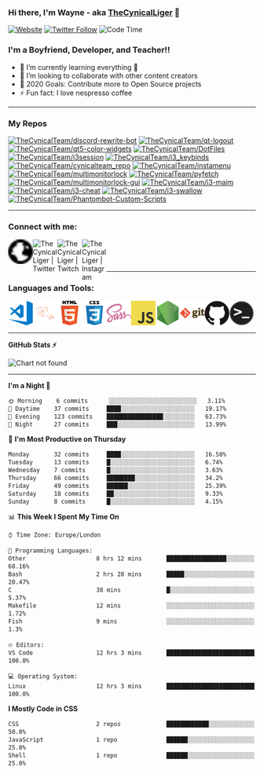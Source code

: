 ### Hi there, I'm Wayne - aka [TheCynicalLiger][website] 👋

[![Website](https://img.shields.io/website?label=github.com/TheCynicalLiger/&style=for-the-badge&url=https://github.com/TheCynicalLiger/)][website]
[![Twitter Follow](https://img.shields.io/twitter/follow/TheCynicalLiger?color=1DA1F2&logo=twitter&style=for-the-badge)](https://twitter.com/intent/follow?original_referer=https%3A%2F%2Fgithub.com%2FTheCynicalLiger&screen_name=TheCynicalLiger)
![Code Time](https://img.shields.io/endpoint?style=for-the-badge&url=https://codetime-api.datreks.com/badge/192?logoColor=white%26project=%26recentMS=0%26showProject=true)

### I'm a Boyfriend, Developer, and Teacher!!

- 🌱 I’m currently learning everything 🤣
- 👯 I’m looking to collaborate with other content creators
- 🥅 2020 Goals: Contribute more to Open Source projects
- ⚡ Fun fact: I love nespresso coffee

---

### My Repos

<!-- start: readme-repos-list -->
<!-- This list is auto-generated using koj-co/readme-repos-list -->
<!-- Do not edit this list manually, your changes will be overwritten -->
[![TheCynicalTeam/discord-rewrite-bot](https://images.weserv.nl/?url=avatars0.githubusercontent.com%2Fu%2F44934949%3Fv%3D4&h=50&w=50&fit=cover&mask=circle&maxage=7d)](https://github.com/TheCynicalTeam/discord-rewrite-bot)
[![TheCynicalTeam/qt-logout](https://images.weserv.nl/?url=avatars0.githubusercontent.com%2Fu%2F44934949%3Fv%3D4&h=50&w=50&fit=cover&mask=circle&maxage=7d)](https://github.com/TheCynicalTeam/qt-logout)
[![TheCynicalTeam/qt5-color-widgets](https://images.weserv.nl/?url=avatars0.githubusercontent.com%2Fu%2F44934949%3Fv%3D4&h=50&w=50&fit=cover&mask=circle&maxage=7d)](https://github.com/TheCynicalTeam/qt5-color-widgets)
[![TheCynicalTeam/DotFiles](https://images.weserv.nl/?url=avatars0.githubusercontent.com%2Fu%2F44934949%3Fv%3D4&h=50&w=50&fit=cover&mask=circle&maxage=7d)](https://github.com/TheCynicalTeam/DotFiles)
[![TheCynicalTeam/i3session](https://images.weserv.nl/?url=avatars0.githubusercontent.com%2Fu%2F44934949%3Fv%3D4&h=50&w=50&fit=cover&mask=circle&maxage=7d)](https://github.com/TheCynicalTeam/i3session)
[![TheCynicalTeam/i3_keybinds](https://images.weserv.nl/?url=avatars0.githubusercontent.com%2Fu%2F44934949%3Fv%3D4&h=50&w=50&fit=cover&mask=circle&maxage=7d)](https://github.com/TheCynicalTeam/i3_keybinds)
[![TheCynicalTeam/cynicalteam_repo](https://images.weserv.nl/?url=avatars0.githubusercontent.com%2Fu%2F44934949%3Fv%3D4&h=50&w=50&fit=cover&mask=circle&maxage=7d)](https://cynicalteam.archlinux-aur.xyz/)
[![TheCynicalTeam/instamenu](https://images.weserv.nl/?url=avatars0.githubusercontent.com%2Fu%2F44934949%3Fv%3D4&h=50&w=50&fit=cover&mask=circle&maxage=7d)](https://aur.archlinux.org/packages/instamenu/)
[![TheCynicalTeam/multimonitorlock](https://images.weserv.nl/?url=avatars0.githubusercontent.com%2Fu%2F44934949%3Fv%3D4&h=50&w=50&fit=cover&mask=circle&maxage=7d)](https://github.com/TheCynicalTeam/multimonitorlock)
[![TheCynicalTeam/pyfetch](https://images.weserv.nl/?url=avatars0.githubusercontent.com%2Fu%2F44934949%3Fv%3D4&h=50&w=50&fit=cover&mask=circle&maxage=7d)](https://github.com/TheCynicalTeam/pyfetch)
[![TheCynicalTeam/multimonitorlock-gui](https://images.weserv.nl/?url=avatars0.githubusercontent.com%2Fu%2F44934949%3Fv%3D4&h=50&w=50&fit=cover&mask=circle&maxage=7d)](https://github.com/TheCynicalTeam/multimonitorlock)
[![TheCynicalTeam/i3-maim](https://images.weserv.nl/?url=avatars0.githubusercontent.com%2Fu%2F44934949%3Fv%3D4&h=50&w=50&fit=cover&mask=circle&maxage=7d)](https://github.com/TheCynicalTeam/i3-maim)
[![TheCynicalTeam/i3-cheat](https://images.weserv.nl/?url=avatars0.githubusercontent.com%2Fu%2F44934949%3Fv%3D4&h=50&w=50&fit=cover&mask=circle&maxage=7d)](https://github.com/TheCynicalTeam/i3-cheat)
[![TheCynicalTeam/i3-swallow](https://images.weserv.nl/?url=avatars0.githubusercontent.com%2Fu%2F44934949%3Fv%3D4&h=50&w=50&fit=cover&mask=circle&maxage=7d)](https://github.com/TheCynicalTeam/i3-swallow)
[![TheCynicalTeam/Phantombot-Custom-Scripts](https://images.weserv.nl/?url=avatars0.githubusercontent.com%2Fu%2F44934949%3Fv%3D4&h=50&w=50&fit=cover&mask=circle&maxage=7d)](https://github.com/TheCynicalTeam/Phantombot-Custom-Scripts)
<!-- end: readme-repos-list -->

---

### Connect with me:

[<img align="left" alt="TheCynicalLiger | GitHub" width="50px" src="https://raw.githubusercontent.com/iconic/open-iconic/master/svg/globe.svg" />][website]
[<img align="left" alt="TheCynicalLiger | Twitter" width="50px" src="https://cdn.jsdelivr.net/npm/simple-icons@v3/icons/twitter.svg" />][twitter]
[<img align="left" alt="TheCynicalLiger | Twitch" width="50px" src="https://cdn.jsdelivr.net/npm/simple-icons@v3/icons/twitch.svg" />][Twitch]
[<img align="left" alt="TheCynicalLiger | Instagram" width="50px" src="https://cdn.jsdelivr.net/npm/simple-icons@v3/icons/instagram.svg" />][instagram]

<br />
<br />
<br />

---

### Languages and Tools:

<img align="left" alt="Visual Studio Code" width="50px" src="https://raw.githubusercontent.com/github/explore/80688e429a7d4ef2fca1e82350fe8e3517d3494d/topics/visual-studio-code/visual-studio-code.png" />
<img align="left" alt="Fish" width="50px" src="https://raw.githubusercontent.com/github/explore/80688e429a7d4ef2fca1e82350fe8e3517d3494d/topics/fish/fish.png" />
<img align="left" alt="HTML5" width="50px" src="https://raw.githubusercontent.com/github/explore/80688e429a7d4ef2fca1e82350fe8e3517d3494d/topics/html/html.png" />
<img align="left" alt="CSS3" width="50px" src="https://raw.githubusercontent.com/github/explore/80688e429a7d4ef2fca1e82350fe8e3517d3494d/topics/css/css.png" />
<img align="left" alt="Sass" width="50px" src="https://raw.githubusercontent.com/github/explore/80688e429a7d4ef2fca1e82350fe8e3517d3494d/topics/sass/sass.png" />
<img align="left" alt="JavaScript" width="50px" src="https://raw.githubusercontent.com/github/explore/80688e429a7d4ef2fca1e82350fe8e3517d3494d/topics/javascript/javascript.png" />
<img align="left" alt="Node.js" width="50px" src="https://raw.githubusercontent.com/github/explore/80688e429a7d4ef2fca1e82350fe8e3517d3494d/topics/nodejs/nodejs.png" />
<img align="left" alt="Git" width="50px" src="https://raw.githubusercontent.com/github/explore/80688e429a7d4ef2fca1e82350fe8e3517d3494d/topics/git/git.png" />
<img align="left" alt="GitHub" width="50px" src="https://raw.githubusercontent.com/github/explore/78df643247d429f6cc873026c0622819ad797942/topics/github/github.png" />
<img align="left" alt="Terminal" width="50px" src="https://raw.githubusercontent.com/github/explore/80688e429a7d4ef2fca1e82350fe8e3517d3494d/topics/terminal/terminal.png" />

<br />
<br />
<br />

---

**GitHub Stats :zap:**

![Chart not found](https://github-readme-stats.vercel.app/api?username=TheCynicalLiger&show_icons=true&count_private=true&hide_border=true&include_all_commits=true&custom_title=TheCynicalLiger%27s+GitHub+Stats)

---

<!--START_SECTION:waka-->
**I'm a Night 🦉** 

```text
🌞 Morning    6 commits      ░░░░░░░░░░░░░░░░░░░░░░░░░   3.11% 
🌆 Daytime    37 commits     ████░░░░░░░░░░░░░░░░░░░░░   19.17% 
🌃 Evening    123 commits    ████████████████░░░░░░░░░   63.73% 
🌙 Night      27 commits     ███░░░░░░░░░░░░░░░░░░░░░░   13.99%

```
📅 **I'm Most Productive on Thursday** 

```text
Monday       32 commits     ████░░░░░░░░░░░░░░░░░░░░░   16.58% 
Tuesday      13 commits     █░░░░░░░░░░░░░░░░░░░░░░░░   6.74% 
Wednesday    7 commits      █░░░░░░░░░░░░░░░░░░░░░░░░   3.63% 
Thursday     66 commits     ████████░░░░░░░░░░░░░░░░░   34.2% 
Friday       49 commits     ██████░░░░░░░░░░░░░░░░░░░   25.39% 
Saturday     18 commits     ██░░░░░░░░░░░░░░░░░░░░░░░   9.33% 
Sunday       8 commits      █░░░░░░░░░░░░░░░░░░░░░░░░   4.15%

```


📊 **This Week I Spent My Time On** 

```text
⌚︎ Time Zone: Europe/London

💬 Programming Languages: 
Other                    8 hrs 12 mins       █████████████████░░░░░░░░   68.16% 
Bash                     2 hrs 28 mins       █████░░░░░░░░░░░░░░░░░░░░   20.47% 
C                        38 mins             █░░░░░░░░░░░░░░░░░░░░░░░░   5.37% 
Makefile                 12 mins             ░░░░░░░░░░░░░░░░░░░░░░░░░   1.72% 
Fish                     9 mins              ░░░░░░░░░░░░░░░░░░░░░░░░░   1.3%

🔥 Editors: 
VS Code                  12 hrs 3 mins       █████████████████████████   100.0%

💻 Operating System: 
Linux                    12 hrs 3 mins       █████████████████████████   100.0%

```

**I Mostly Code in CSS** 

```text
CSS                      2 repos             ████████████░░░░░░░░░░░░░   50.0% 
JavaScript               1 repo              ██████░░░░░░░░░░░░░░░░░░░   25.0% 
Shell                    1 repo              ██████░░░░░░░░░░░░░░░░░░░   25.0%

```



<!--END_SECTION:waka-->


[website]: https://github.com/TheCynicalLiger/
[twitter]: https://twitter.com/TheCynicalLiger
[twitch]: https://twitch.tv/TheCynicalLiger
[instagram]: https://instagram.com/TheCynicalLiger
